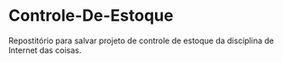 # Controle-De-Estoque
Repostitório para salvar projeto de controle de estoque da disciplina de Internet das coisas.
